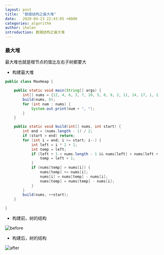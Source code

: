 ```yaml
---
layout: post
title:  "数据结构之最大堆"
date:   2020-04-23 22:43:05 +0800
categories: algorithm
author: iholen
introduction: 数据结构之最大堆
---
```

### 最大堆
最大堆也就是根节点的值比左右子树都要大

* 构建最大堆

```java
public class MaxHeap {

    public static void main(String[] args) {
        int[] nums = {12, 4, 6, 3, 7, 10, 5, 8, 9, 2, 11, 14, 17, 1, 13, 15};
        build(nums, 0);
        for (int num : nums) {
            System.out.print(num + ", ");
        }
    }

    public static void build(int[] nums, int start) {
        int end = (nums.length - 1) / 2;
        if (start > end) return;
        for (int i = end; i >= start; i--) {
            int left = i * 2 + 1;
            int temp = left;
            if (left + 1 < nums.length - 1 && nums[left] < nums[left + 1]) {
                temp = left + 1;
            }
            if (nums[temp] > nums[i]) {
                nums[temp] += nums[i];
                nums[i] = nums[temp] - nums[i];
                nums[temp] = nums[temp] - nums[i];
            }
        }
        build(nums, ++start);
    }

}
```

* 构建前，树的结构

![before](/iholen/assets/images/maxHeapBefore.png)

* 构建后，树的结构

![after](/iholen/assets/images/maxHeapAfter.png)
